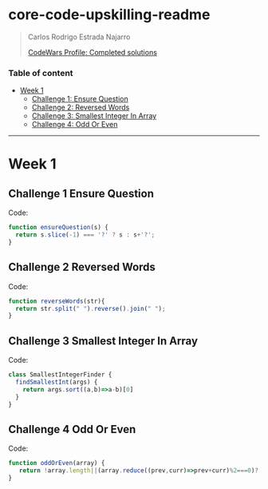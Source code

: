 # core-code-upskilling-readme
> Carlos Rodrigo Estrada Najarro
>
> [CodeWars Profile: Completed solutions](https://www.codewars.com/users/carlos-estrada-telus/completed_solutions)
### Table of content

- [Week 1](#Week-1)
    - [Challenge 1: Ensure Question](#challenge-1-ensure-question)
    - [Challenge 2: Reversed Words](#challenge-2-reversed-words)
    - [Challenge 3: Smallest Integer In Array](#challenge-3-smallest-integer-in-array)
    - [Challenge 4: Odd Or Even](#challenge-4-odd-or-even)

---
# Week 1

## Challenge 1 Ensure Question

Code:
``` Javascript
function ensureQuestion(s) {
  return s.slice(-1) === '?' ? s : s+'?';
}
```

## Challenge 2 Reversed Words

Code:
``` Javascript
function reverseWords(str){
  return str.split(" ").reverse().join(" "); 
}
```

## Challenge 3 Smallest Integer In Array

Code:
``` Javascript
class SmallestIntegerFinder {
  findSmallestInt(args) {
    return args.sort((a,b)=>a-b)[0]
  }
}
```
## Challenge 4 Odd Or Even

Code:
``` Javascript
function oddOrEven(array) {
   return !array.length||(array.reduce((prev,curr)=>prev+curr)%2===0)?'even':'odd';
}
```
